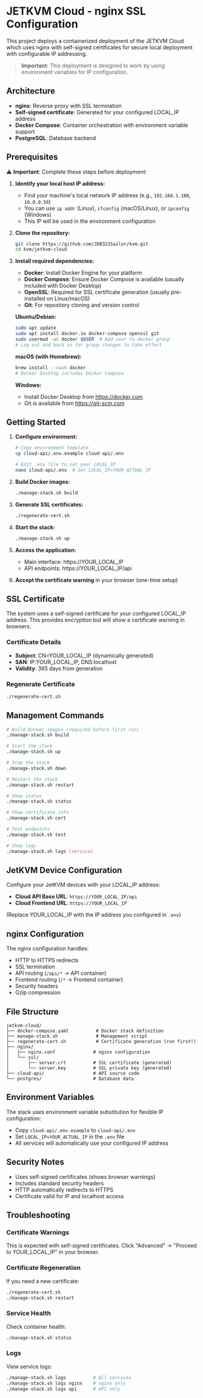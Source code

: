 # JETKVM Cloud - nginx SSL Configuration

This project deploys a containerized deployment of the JETKVM Cloud which uses nginx with self-signed certificates for secure local deployment with configurable IP addressing.

> **Important**: This deployment is designed to work by using environment variables for IP configuration.

## Architecture

- **nginx**: Reverse proxy with SSL termination
- **Self-signed certificate**: Generated for your configured LOCAL_IP address
- **Docker Compose**: Container orchestration with environment variable support
- **PostgreSQL**: Database backend

## Prerequisites

⚠️ **Important**: Complete these steps before deployment:

1. **Identify your local host IP address:**
   - Find your machine's local network IP address (e.g., `192.168.1.100`, `10.0.0.50`)
   - You can use `ip addr` (Linux), `ifconfig` (macOS/Linux), or `ipconfig` (Windows)
   - This IP will be used in the environment configuration

2. **Clone the repository:**
   ```bash
   git clone https://github.com/JDB321Sailor/kvm.git
   cd kvm/jetkvm-cloud
   ```

3. **Install required dependencies:**
   - **Docker**: Install Docker Engine for your platform
   - **Docker Compose**: Ensure Docker Compose is available (usually included with Docker Desktop)
   - **OpenSSL**: Required for SSL certificate generation (usually pre-installed on Linux/macOS)
   - **Git**: For repository cloning and version control
   
   **Ubuntu/Debian:**
   ```bash
   sudo apt update
   sudo apt install docker.io docker-compose openssl git
   sudo usermod -aG docker $USER  # Add user to docker group
   # Log out and back in for group changes to take effect
   ```
   
   **macOS (with Homebrew):**
   ```bash
   brew install --cask docker
   # Docker Desktop includes Docker Compose
   ```
   
   **Windows:**
   - Install Docker Desktop from https://docker.com
   - Git is available from https://git-scm.com

## Getting Started

1. **Configure environment:**
   ```bash
   # Copy environment template
   cp cloud-api/.env.example cloud-api/.env
   
   # Edit .env file to set your LOCAL_IP
   nano cloud-api/.env  # Set LOCAL_IP=YOUR_ACTUAL_IP
   ```

2. **Build Docker images:**
   ```bash
   ./manage-stack.sh build
   ```

3. **Generate SSL certificates:**
   ```bash
   ./regenerate-cert.sh
   ```

4. **Start the stack:**
   ```bash
   ./manage-stack.sh up
   ```

5. **Access the application:**
   - Main interface: https://YOUR_LOCAL_IP
   - API endpoints: https://YOUR_LOCAL_IP/api

6. **Accept the certificate warning** in your browser (one-time setup)

## SSL Certificate

The system uses a self-signed certificate for your configured LOCAL_IP address. This provides encryption but will show a certificate warning in browsers.

### Certificate Details
- **Subject**: CN=YOUR_LOCAL_IP (dynamically generated)
- **SAN**: IP:YOUR_LOCAL_IP, DNS:localhost
- **Validity**: 365 days from generation

### Regenerate Certificate
```bash
./regenerate-cert.sh
```

## Management Commands

```bash
# Build Docker images (required before first run)
./manage-stack.sh build

# Start the stack
./manage-stack.sh up

# Stop the stack
./manage-stack.sh down

# Restart the stack
./manage-stack.sh restart

# Show status
./manage-stack.sh status

# Show certificate info
./manage-stack.sh cert

# Test endpoints
./manage-stack.sh test

# Show logs
./manage-stack.sh logs [service]
```

## JetKVM Device Configuration

Configure your JetKVM devices with your LOCAL_IP address:
- **Cloud API Base URL**: `https://YOUR_LOCAL_IP/api`
- **Cloud Frontend URL**: `https://YOUR_LOCAL_IP`

(Replace YOUR_LOCAL_IP with the IP address you configured in `.env`)

## nginx Configuration

The nginx configuration handles:
- HTTP to HTTPS redirects
- SSL termination
- API routing (`/api/*` → API container)
- Frontend routing (`/*` → Frontend container)
- Security headers
- Gzip compression

## File Structure

```
jetkvm-cloud/
├── docker-compose.yaml          # Docker stack definition
├── manage-stack.sh              # Management script
├── regenerate-cert.sh           # Certificate generation (run first!)
├── nginx/
│   ├── nginx.conf              # nginx configuration
│   └── ssl/
│       ├── server.crt          # SSL certificate (generated)
│       └── server.key          # SSL private key (generated)
├── cloud-api/                  # API source code
└── postgres/                   # Database data
```

## Environment Variables

The stack uses environment variable substitution for flexible IP configuration:
- Copy `cloud-api/.env.example` to `cloud-api/.env`
- Set `LOCAL_IP=YOUR_ACTUAL_IP` in the `.env` file
- All services will automatically use your configured IP address

## Security Notes

- Uses self-signed certificates (shows browser warnings)
- Includes standard security headers
- HTTP automatically redirects to HTTPS
- Certificate valid for IP and localhost access

## Troubleshooting

### Certificate Warnings
This is expected with self-signed certificates. Click "Advanced" → "Proceed to YOUR_LOCAL_IP" in your browser.

### Certificate Regeneration
If you need a new certificate:
```bash
./regenerate-cert.sh
./manage-stack.sh restart
```

### Service Health
Check container health:
```bash
./manage-stack.sh status
```

### Logs
View service logs:
```bash
./manage-stack.sh logs          # All services
./manage-stack.sh logs nginx    # nginx only
./manage-stack.sh logs api      # API only
```
